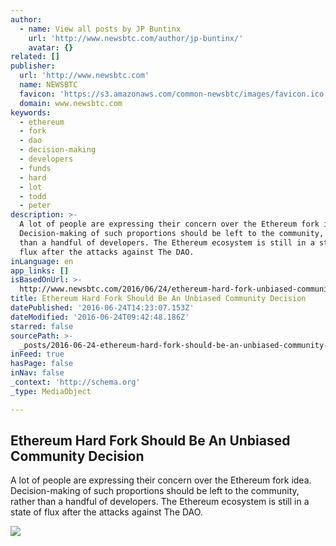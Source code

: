 ```yaml
---
author:
  - name: View all posts by JP Buntinx
    url: 'http://www.newsbtc.com/author/jp-buntinx/'
    avatar: {}
related: []
publisher:
  url: 'http://www.newsbtc.com'
  name: NEWSBTC
  favicon: 'https://s3.amazonaws.com/common-newsbtc/images/favicon.ico'
  domain: www.newsbtc.com
keywords:
  - ethereum
  - fork
  - dao
  - decision-making
  - developers
  - funds
  - hard
  - lot
  - todd
  - peter
description: >-
  A lot of people are expressing their concern over the Ethereum fork idea.
  Decision-making of such proportions should be left to the community, rather
  than a handful of developers. The Ethereum ecosystem is still in a state of
  flux after the attacks against The DAO.
inLanguage: en
app_links: []
isBasedOnUrl: >-
  http://www.newsbtc.com/2016/06/24/ethereum-hard-fork-unbiased-community-decision/
title: Ethereum Hard Fork Should Be An Unbiased Community Decision
datePublished: '2016-06-24T14:23:07.153Z'
dateModified: '2016-06-24T09:42:48.186Z'
starred: false
sourcePath: >-
  _posts/2016-06-24-ethereum-hard-fork-should-be-an-unbiased-community-decision.md
inFeed: true
hasPage: false
inNav: false
_context: 'http://schema.org'
_type: MediaObject

---
```

<article style=""><h1>Ethereum Hard Fork Should Be An Unbiased Community Decision</h1><p>A lot of people are expressing their concern over the Ethereum fork idea. Decision-making of such proportions should be left to the community, rather than a handful of developers. The Ethereum ecosystem is still in a state of flux after the attacks against The DAO.</p><img src="http://s3.amazonaws.com/main-newsbtc-images/2016/06/24094252/shutterstock_163737929.jpg" /></article>
